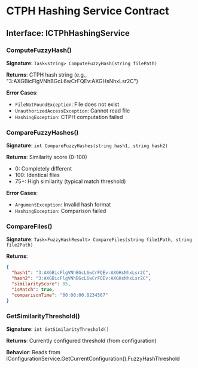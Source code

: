# CTPH Hashing Service Contract


## Interface: ICTPhHashingService


### ComputeFuzzyHash()


**Signature**: `Task<string> ComputeFuzzyHash(string filePath)`

**Returns**: CTPH hash string (e.g., "3:AXGBicFlgVNhBGcL6wCrFQEv:AXGHsNhxLsr2C")

**Error Cases**:

- `FileNotFoundException`: File does not exist
- `UnauthorizedAccessException`: Cannot read file
- `HashingException`: CTPH computation failed

### CompareFuzzyHashes()


**Signature**: `int CompareFuzzyHashes(string hash1, string hash2)`

**Returns**: Similarity score (0-100)

- 0: Completely different
- 100: Identical files
- 75+: High similarity (typical match threshold)

**Error Cases**:

- `ArgumentException`: Invalid hash format
- `HashingException`: Comparison failed

### CompareFiles()


**Signature**: `Task<FuzzyHashResult> CompareFiles(string file1Path, string file2Path)`

**Returns**:

```json
{
  "hash1": "3:AXGBicFlgVNhBGcL6wCrFQEv:AXGHsNhxLsr2C",
  "hash2": "3:AXGBicFlgVNhBGcL6wCrFQEv:AXGHsNhxLsr2C",
  "similarityScore": 85,
  "isMatch": true,
  "comparisonTime": "00:00:00.0234567"
}
```


### GetSimilarityThreshold()


**Signature**: `int GetSimilarityThreshold()`

**Returns**: Currently configured threshold (from configuration)

**Behavior**: Reads from IConfigurationService.GetCurrentConfiguration().FuzzyHashThreshold

